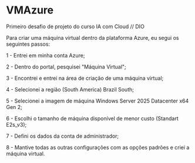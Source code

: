 # VMAzure
Primeiro desafio de projeto do curso IA com Cloud // DIO


Para criar uma máquina virtual dentro da plataforma Azure, eu segui os seguintes passos:

1 - Entrei em minha conta Azure;

2 - Dentro do portal, pesquisei "Máquina Virtual";

3 - Encontrei e entrei na área de criação de uma máquina virtual;

4 - Selecionei a região (South America) Brazil South;

5 - Selecionei a imagem de máquina Windows Server 2025 Datacenter x64 Gen 2;

6 - Escolhi o tamanho de máquina disponível de menor custo (Standart E2s_v3);

7 - Defini os dados da conta de administrador;

8 - Mantive todas as outras configurações com as opções padrões e criei a máquina virtual.
